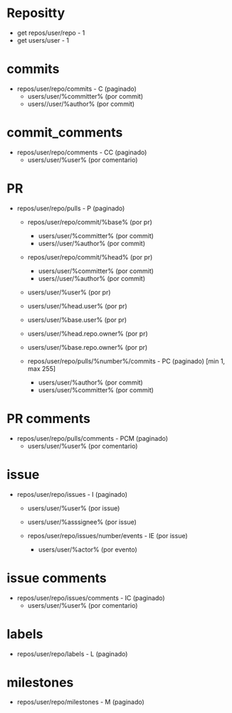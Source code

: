 # Repositty
- get repos/user/repo - 1
- get users/user - 1


# commits
-  repos/user/repo/commits - C (paginado)
    -  users/user/%committer% (por commit)
    -  users//user/%author% (por commit)


# commit_comments
- repos/user/repo/comments - CC (paginado)
    - users/user/%user% (por comentario)


# PR
- repos/user/repo/pulls - P (paginado)
    - repos/user/repo/commit/%base% (por pr)
        -  users/user/%committer% (por commit)
        -  users//user/%author% (por commit)

    - repos/user/repo/commit/%head%  (por pr)
        -  users/user/%committer% (por commit)
        -  users//user/%author% (por commit)

    - users/user/%user%  (por pr)
    - users/user/%head.user% (por pr)
    - users/user/%base.user% (por pr)
    - users/user/%head.repo.owner% (por pr)
    - users/user/%base.repo.owner% (por pr) 

    - repos/user/repo/pulls/%number%/commits - PC (paginado) [min 1, max 255]
        - users/user/%author% (por commit)
        - users/user/%committer% (por commit)


# PR comments
- repos/user/repo/pulls/comments - PCM (paginado)
    - users/user/%user% (por comentario)


# issue
- repos/user/repo/issues - I (paginado)
    - users/user/%user% (por issue)
    - users/user/%asssignee% (por issue)

    - repos/user/repo/issues/number/events - IE (por issue)
        - users/user/%actor% (por evento)


# issue comments
- repos/user/repo/issues/comments - IC (paginado)
    - users/user/%user% (por comentario)


# labels
- repos/user/repo/labels - L (paginado)


# milestones
- repos/user/repo/milestones - M (paginado)
